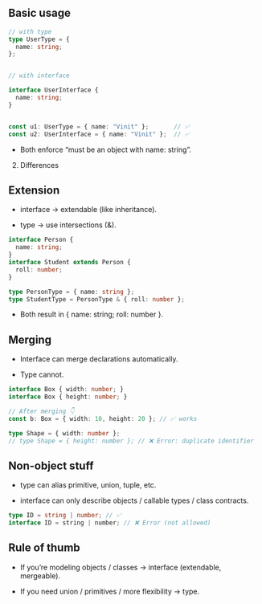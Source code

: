 ## Basic usage
```ts
// with type
type UserType = {
  name: string;
};


// with interface

interface UserInterface {
  name: string;
}


const u1: UserType = { name: "Vinit" };       // ✅
const u2: UserInterface = { name: "Vinit" };  // ✅
```

- Both enforce “must be an object with name: string”.

2) Differences

## Extension

- interface → extendable (like inheritance).

- type → use intersections (&).

```ts
interface Person {
  name: string;
}
interface Student extends Person {
  roll: number;
}

type PersonType = { name: string };
type StudentType = PersonType & { roll: number };
```

- Both result in { name: string; roll: number }.

## Merging

- Interface can merge declarations automatically.

- Type cannot.

```ts
interface Box { width: number; }
interface Box { height: number; }

// After merging 👇
const b: Box = { width: 10, height: 20 }; // ✅ works

type Shape = { width: number };
// type Shape = { height: number }; // ❌ Error: duplicate identifier
```
## Non-object stuff

- type can alias primitive, union, tuple, etc.

- interface can only describe objects / callable types / class contracts.
```ts
type ID = string | number; // ✅
interface ID = string | number; // ❌ Error (not allowed)
```

## Rule of thumb

- If you’re modeling objects / classes → interface (extendable, mergeable).

- If you need union / primitives / more flexibility → type.